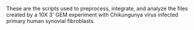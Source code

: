 These are the scripts used to preprocess, integrate, and analyze the files created by a 10X 3' GEM experiment with Chikungunya virus infected primary human synovial fibroblasts.

